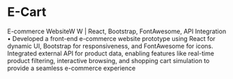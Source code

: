 # E-Cart
E-commerce WebsiteW W | React, Bootstrap, FontAwesome, API Integration
• Developed a front-end e-commerce website prototype using React for dynamic UI, Bootstrap for responsiveness,
and FontAwesome for icons. Integrated external API for product data, enabling features like real-time product
filtering, interactive browsing, and shopping cart simulation to provide a seamless e-commerce experience
